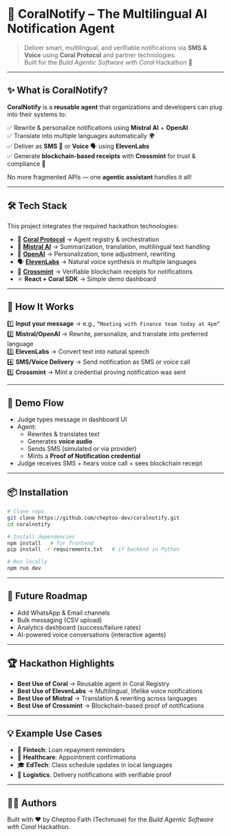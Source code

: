 
# 🌊 CoralNotify – The Multilingual AI Notification Agent  

> Deliver smart, multilingual, and verifiable notifications via **SMS & Voice** using **Coral Protocol** and partner technologies.  
> Built for the *Build Agentic Software with Coral* Hackathon 🚀  

---

## ✨ What is CoralNotify?  

**CoralNotify** is a **reusable agent** that organizations and developers can plug into their systems to:  

✅ Rewrite & personalize notifications using **Mistral AI** + **OpenAI**  
✅ Translate into multiple languages automatically 🌍  
✅ Deliver as **SMS** 📩 or **Voice** 🗣 using **ElevenLabs**  
✅ Generate **blockchain-based receipts** with **Crossmint** for trust & compliance 🔐  

No more fragmented APIs — one **agentic assistant** handles it all!  

---

## 🛠️ Tech Stack  

This project integrates the required hackathon technologies:  

- 🌊 **[Coral Protocol](https://coralprotocol.org/)** → Agent registry & orchestration  
- 🧠 **[Mistral AI](https://docs.mistral.ai/)** → Summarization, translation, multilingual text handling  
- 🤖 **[OpenAI](https://platform.openai.com/)** → Personalization, tone adjustment, rewriting  
- 🗣 **[ElevenLabs](https://elevenlabs.io/)** → Natural voice synthesis in multiple languages  
- 🔗 **[Crossmint](https://docs.crossmint.com/)** → Verifiable blockchain receipts for notifications  
- ⚛️ **React + Coral SDK** → Simple demo dashboard  

---

## 🚀 How It Works  

1️⃣ **Input your message** → e.g., `“Meeting with Finance team today at 4pm”`  
2️⃣ **Mistral/OpenAI** → Rewrite, personalize, and translate into preferred language  
3️⃣ **ElevenLabs** → Convert text into natural speech  
4️⃣ **SMS/Voice Delivery** → Send notification as SMS or voice call  
5️⃣ **Crossmint** → Mint a credential proving notification was sent  

---

## 🎥 Demo Flow  

- Judge types message in dashboard UI  
- Agent:  
  - Rewrites & translates text  
  - Generates **voice audio**  
  - Sends SMS (simulated or via provider)  
  - Mints a **Proof of Notification credential**  
- Judge receives SMS + hears voice call + sees blockchain receipt  

---

## 📦 Installation  

```bash
# Clone repo
git clone https://github.com/cheptoo-dev/coralnotify.git
cd coralnotify

# Install dependencies
npm install   # for frontend
pip install -r requirements.txt   # if backend in Python

# Run locally
npm run dev
````

---

## 🔮 Future Roadmap

* Add WhatsApp & Email channels
* Bulk messaging (CSV upload)
* Analytics dashboard (success/failure rates)
* AI-powered voice conversations (interactive agents)

---

## 🏆 Hackathon Highlights

* **Best Use of Coral** → Reusable agent in Coral Registry
* **Best Use of ElevenLabs** → Multilingual, lifelike voice notifications
* **Best Use of Mistral** → Translation & rewriting across languages
* **Best Use of Crossmint** → Blockchain-based proof of notifications

---

## 💡 Example Use Cases

* 🏦 **Fintech**: Loan repayment reminders
* 🏥 **Healthcare**: Appointment confirmations
* 🎓 **EdTech**: Class schedule updates in local languages
* 🚚 **Logistics**: Delivery notifications with verifiable proof

---

## 👩‍💻 Authors

Built with ❤️ by Cheptoo Faith (Techmuse) for the *Build Agentic Software with Coral* Hackathon.

```



